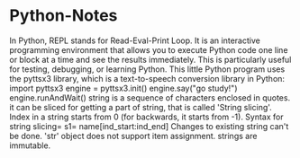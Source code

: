 # Python-Notes
In Python, REPL stands for Read-Eval-Print Loop. It is an interactive programming environment that allows you to execute Python code one line or block at a time and see the results immediately. This is particularly useful for testing, debugging, or learning Python.
This little Python program uses the pyttsx3 library, which is a text-to-speech conversion library in Python: 
import pyttsx3 
engine = pyttsx3.init() 
engine.say("go study!") 
engine.runAndWait()
string is a sequence of characters enclosed in quotes. it can be sliced for getting a part of string, that is called 'String slicing'.
Index in a string starts from 0 (for backwards, it starts from -1).
Syntax for string slicing= s1= name[ind_start:ind_end]
Changes to existing string can't be done.
'str' object does not support item assignment.
strings are immutable.
